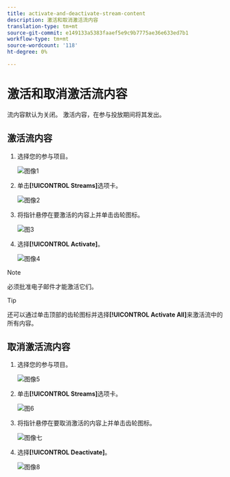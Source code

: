 ```yaml
---
title: activate-and-deactivate-stream-content
description: 激活和取消激活流内容
translation-type: tm+mt
source-git-commit: e149133a5383faaef5e9c9b7775ae36e633ed7b1
workflow-type: tm+mt
source-wordcount: '118'
ht-degree: 0%

---
```



# 激活和取消激活流内容

流内容默认为关闭。 激活内容，在参与投放期间将其发出。

## 激活流内容

1. 选择您的参与项目。

   ![图像1](/help/sky/assets/engagement-programs/activate-and-deactivate-stream-content/activate-and-deactivate-stream-content-1.png)

1. 单击&#x200B;**[!UICONTROL Streams]**&#x200B;选项卡。

   ![图像2](/help/sky/assets/engagement-programs/activate-and-deactivate-stream-content/activate-and-deactivate-stream-content-2.png)

1. 将指针悬停在要激活的内容上并单击齿轮图标。

   ![图3](/help/sky/assets/engagement-programs/activate-and-deactivate-stream-content/activate-and-deactivate-stream-content-3.png)

1. 选择&#x200B;**[!UICONTROL Activate]**。

   ![图像4](/help/sky/assets/engagement-programs/activate-and-deactivate-stream-content/activate-and-deactivate-stream-content-4.png)

>[!NOTE]
>
>必须批准电子邮件才能激活它们。

>[!TIP]
>
>还可以通过单击顶部的齿轮图标并选择&#x200B;**[!UICONTROL Activate All]**&#x200B;来激活流中的所有内容。

## 取消激活流内容

1. 选择您的参与项目。

   ![图像5](/help/sky/assets/engagement-programs/activate-and-deactivate-stream-content/activate-and-deactivate-stream-content-5.png)

1. 单击&#x200B;**[!UICONTROL Streams]**&#x200B;选项卡。

   ![图6](/help/sky/assets/engagement-programs/activate-and-deactivate-stream-content/activate-and-deactivate-stream-content-6.png)

1. 将指针悬停在要取消激活的内容上并单击齿轮图标。

   ![图像七](/help/sky/assets/engagement-programs/activate-and-deactivate-stream-content/activate-and-deactivate-stream-content-7.png)

1. 选择&#x200B;**[!UICONTROL Deactivate]**。

   ![图像8](/help/sky/assets/engagement-programs/activate-and-deactivate-stream-content/activate-and-deactivate-stream-content-8.png)
